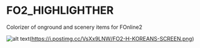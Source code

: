 # FO2_HIGHLIGHTHER
Colorizer of onground and scenery items for FOnline2

![alt text](http://url/to/img.png)(https://i.postimg.cc/VsXx9LNW/FO2-H-KOREANS-SCREEN.png)
